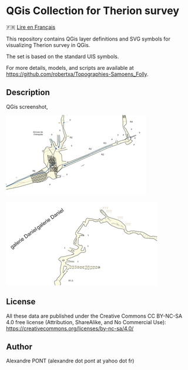 QGis Collection for Therion survey
==================================

🇫🇷 [Lire en Français](./README.md)

This repository contains QGis layer definitions and SVG symbols for visualizing Therion survey in QGis.

The set is based on the standard UIS symbols.

For more details, models, and scripts are available at https://github.com/robertxa/Topographies-Samoens_Folly.

Description
-----------

QGis screenshot,

![Screenshot 1](./screenshot/screenshot_01.jpg)
  
![Screenshot 2](./screenshot/screenshot_02.jpg)


License
-------

All these data are published under the Creative Commons CC BY-NC-SA 4.0 free license (Attribution, ShareAlike, and No Commercial Use):
https://creativecommons.org/licenses/by-nc-sa/4.0/


Author
------

Alexandre PONT (alexandre dot pont at yahoo dot fr)
